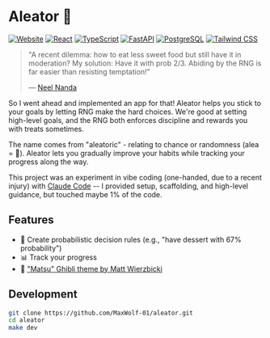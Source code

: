 # Aleator 🎲

[![Website](https://img.shields.io/badge/aleatoric.agency-4A5568?style=for-the-badge&logo=firefox&logoColor=white)](https://aleatoric.agency)
[![React](https://img.shields.io/badge/React-20232A?style=for-the-badge&logo=react&logoColor=61DAFB)](https://reactjs.org/)
[![TypeScript](https://img.shields.io/badge/TypeScript-007ACC?style=for-the-badge&logo=typescript&logoColor=white)](https://www.typescriptlang.org/)
[![FastAPI](https://img.shields.io/badge/FastAPI-005571?style=for-the-badge&logo=fastapi)](https://fastapi.tiangolo.com/)
[![PostgreSQL](https://img.shields.io/badge/PostgreSQL-316192?style=for-the-badge&logo=postgresql&logoColor=white)](https://www.postgresql.org/)
[![Tailwind CSS](https://img.shields.io/badge/Tailwind_CSS-38B2AC?style=for-the-badge&logo=tailwind-css&logoColor=white)](https://tailwindcss.com/)

> "A recent dilemma: how to eat less sweet food but still have it in moderation? My solution: Have it with prob 2/3. Abiding by the RNG is far easier than resisting temptation!"
> 
> — [Neel Nanda](https://x.com/NeelNanda5/status/1926581501405082036)

So I went ahead and implemented an app for that! Aleator helps you stick to your goals by letting RNG make the hard choices. We're good at setting high-level goals, and the RNG both enforces discipline and rewards you with treats sometimes.

The name comes from "aleatoric" - relating to chance or randomness (alea = 🎲). Aleator lets you gradually improve your habits while tracking your progress along the way.

This project was an experiment in vibe coding (one-handed, due to a recent injury) with [Claude Code](https://www.anthropic.com/claude-code) -- I provided setup, scaffolding, and high-level guidance, but touched maybe 1% of the code.

## Features

- 🎲 Create probabilistic decision rules (e.g., "have dessert with 67% probability")
- 📊 Track your progress
- 🎨 ["Matsu" Ghibli theme by Matt Wierzbicki](https://matsu-theme.vercel.app/)

## Development

```bash
git clone https://github.com/MaxWolf-01/aleator.git
cd aleator
make dev
```

